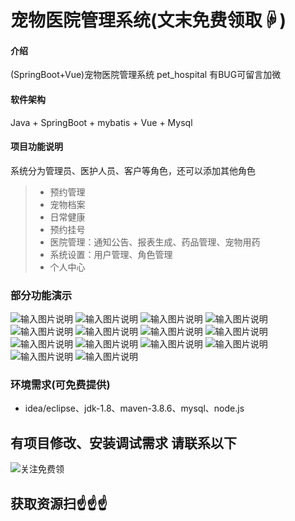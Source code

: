 # 宠物医院管理系统(文末免费领取☟)

#### 介绍
(SpringBoot+Vue)宠物医院管理系统  pet_hospital
有BUG可留言加微

#### 软件架构
Java + SpringBoot + mybatis + Vue + Mysql


#### 项目功能说明

系统分为管理员、医护人员、客户等角色，还可以添加其他角色
> + 预约管理
> + 宠物档案
> + 日常健康
> + 预约挂号
> + 医院管理：通知公告、报表生成、药品管理、宠物用药
> + 系统设置：用户管理、角色管理
> + 个人中心


### 部分功能演示
![输入图片说明](photo/1.png)
![输入图片说明](photo/2.png)
![输入图片说明](photo/3.png)
![输入图片说明](photo/4.png)
![输入图片说明](photo/5.png)
![输入图片说明](photo/6.png)
![输入图片说明](photo/7.png)
![输入图片说明](photo/8.png)
![输入图片说明](photo/9.png)
![输入图片说明](photo/10.png)
![输入图片说明](photo/11.png)
![输入图片说明](photo/12.png)
![输入图片说明](photo/13.png)
![输入图片说明](photo/14.png)

### 环境需求(可免费提供)
- idea/eclipse、jdk-1.8、maven-3.8.6、mysql、node.js


## 有项目修改、安装调试需求 请联系以下
![关注免费领](联系.png)

## 获取资源扫☝☝☝


